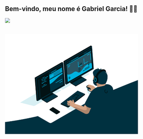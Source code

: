 ## Bem-vindo, meu nome é Gabriel Garcia! 👨‍🎓

<div>

<img height="180em" src="https://github-readme-stats.vercel.app/api?username=gabrielgxrcia&show_icons=true&theme=default&include_all_commits=true&count_private=true"/>
   <div>
      <br>

<div  align="center">
 <div style="display: inline_block"><br>
  <img align="left" height="330" alt="coding-time" src="code.gif">
